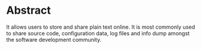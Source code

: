# Abstract
It allows users to store and share plain text online. It is most commonly used to share source code, configuration data, log files and info dump amongst the software development community.
